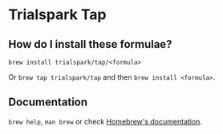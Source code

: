 # Trialspark Tap

## How do I install these formulae?

`brew install trialspark/tap/<formula>`

Or `brew tap trialspark/tap` and then `brew install <formula>`.

## Documentation

`brew help`, `man brew` or check [Homebrew's documentation](https://docs.brew.sh).
